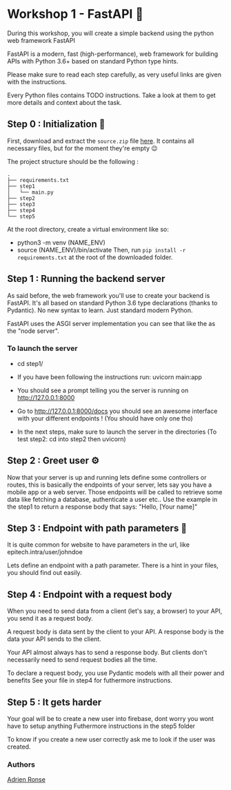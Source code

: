 # Workshop 1 - FastAPI :open_book:

During this workshop, you will create a simple backend using the python web framework FastAPI

FastAPI is a modern, fast (high-performance), web framework for building APIs with Python 3.6+ based on standard Python type hints.

Please make sure to read each step carefully, as very useful links are given with the instructions.

Every Python files contains TODO instructions. Take a look at them to get more details and context about the task.

## Step 0 : Initialization :rocket:

First, download and extract the `source.zip` file [here](https://github.com/adronse/Workshop-FastAPI/blob/main/source.zip).
It contains all necessary files, but for the moment they're empty :wink:

The project structure should be the following :

```
.
├── requirements.txt
├── step1
│   └── main.py
├── step2
├── step3
├── step4
└── step5

```

At the root directory, create a virtual environment like so:
   - python3 -m venv (NAME_ENV)
   - source (NAME_ENV)/bin/activate
Then, run `pip install -r requirements.txt` at the root of the downloaded folder.

## Step 1 : Running the backend server

As said before, the web framework you'll use to create your backend is FastAPI.
It's all based on standard Python 3.6 type declarations (thanks to Pydantic). No new syntax to learn. Just standard modern Python.

FastAPI uses the ASGI server implementation you can see that like the as the "node server".

### To launch the server

- cd step1/

- If you have been following the instructions run: uvicorn main:app

- You should see a prompt telling you the server is running on http://127.0.0.1:8000

- Go to http://127.0.0.1:8000/docs you should see an awesome interface with your different endpoints ! (You should have only one tho)

- In the next steps, make sure to launch the server in the directories (To test step2: cd into step2 then uvicorn)

## Step 2 : Greet user :gear:

Now that your server is up and running lets define some controllers or routes, this is basically the endpoints of your server, lets say you have a mobile app or a web server. Those endpoints will be called to retrieve some data like fetching a database, authenticate a user etc..
Use the example in the step1 to return a response body that says: "Hello, [Your name]"

## Step 3 : Endpoint with path parameters :test_tube:

It is quite common for website to have parameters in the url, like epitech.intra/user/johndoe

Lets define an endpoint with a path parameter.
There is a hint in your files, you should find out easily.


## Step 4 : Endpoint with a request body

When you need to send data from a client (let's say, a browser) to your API, you send it as a request body.

A request body is data sent by the client to your API. A response body is the data your API sends to the client.

Your API almost always has to send a response body. But clients don't necessarily need to send request bodies all the time.

To declare a request body, you use Pydantic models with all their power and benefits
See your file in step4 for futhermore instructions.

## Step 5 : It gets harder

Your goal will be to create a new user into firebase, dont worry you wont have to setup anything 
Futhermore instructions in the step5 folder

To know if you create a new user correctly ask me to look if the user was created.

### Authors

[Adrien Ronse](https://github.com/adronse)
